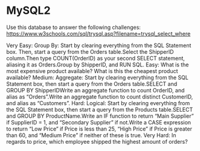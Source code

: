 # MySQL2

Use this database to answer the following challenges:
https://www.w3schools.com/sql/trysql.asp?filename=trysql_select_where

Very Easy: Group By: Start by clearing everything from the SQL Statement box. Then, start a query from the Orders table.Select the ShipperID column.Then type COUNT(OrderID) as your second SELECT statement, aliasing it as Orders.Group by ShipperID, and RUN SQL.
Easy: What is the most expensive product available? What is this the cheapest product available?
Medium: Aggregate: Start by clearing everything from the SQL Statement box, then start a query from the Orders table.SELECT and GROUP BY ShipperIDWrite an aggregate function to count OrderID, and alias as “Orders”.Write an aggregate function to count distinct CustomerID, and alias as “Customers”.
Hard: Logical: Start by clearing everything from the SQL Statement box, then start a query from the Products table.SELECT and GROUP BY ProductName.Write an IF function to return “Main Supplier” if SupplierID = 1, and “Secondary Supplier” if not.Write a CASE expression to return “Low Price” if Price is less than 25, “High Price” if Price is greater than 60, and “Medium Price” if neither of these is true.
Very Hard: In regards to price, which employee shipped the highest amount of orders?
